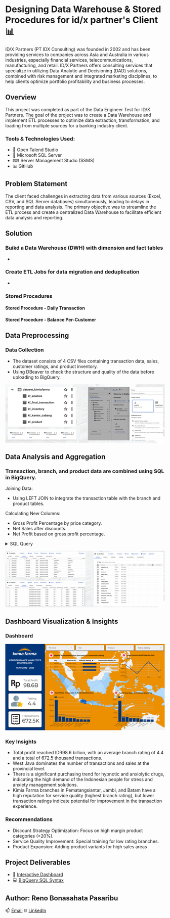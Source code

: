 # Designing Data Warehouse & Stored Procedures for id/x partner's Client 📊
ID/X Partners (PT IDX Consulting) was founded in 2002 and has been providing services to companies across Asia and Australia in various industries, especially financial services, telecommunications, manufacturing, and retail. ID/X Partners offers consulting services that specialize in utilizing Data Analytic and Decisioning (DAD) solutions, combined with risk management and integrated marketing disciplines, to help clients optimize portfolio profitability and business processes.

## Overview
This project was completed as part of the Data Engineer Test for ID/X Partners. The goal of the project was to create a Data Warehouse and implement ETL processes to optimize data extraction, transformation, and loading from multiple sources for a banking industry client.

### Tools & Technologies Used:
- 🦫 Open Talend Studio
- 📁 Microsoft SQL Server
- ⌨ Server Management Studio (SSMS)
- 📊 GitHub

## Problem Statement
The client faced challenges in extracting data from various sources (Excel, CSV, and SQL Server databases) simultaneously, leading to delays in reporting and data analysis. The primary objective was to streamline the ETL process and create a centralized Data Warehouse to facilitate efficient data analysis and reporting.

## Solution

### Buikd a Data Warehouse (DWH) with dimension and fact tables

-

### Create ETL Jobs for data migration and deduplication

-

### Stored Procedures

#### Stored Procedure - Daily Transaction

#### Stored Procedure - Balance Per-Customer



## Data Preprocessing

### Data Collection
- The dataset consists of 4 CSV files containing transaction data, sales, customer ratings, and product inventory.
- Using DBeaver to check the structure and quality of the data before uploading to BigQuery.

![img_url](https://github.com/renopasaribu17/Big-Data-Analytics-KimiaFarma/blob/main/assets/Data%20Preparation.png?raw=true)

## Data Analysis and Aggregation

### Transaction, branch, and product data are combined using SQL in BigQuery.
Joining Data:
- Using LEFT JOIN to integrate the transaction table with the branch and product tables.

Calculating New Columns:
- Gross Profit Percentage by price category.
- Net Sales after discounts.
- Net Profit based on gross profit percentage.

<details>
  <summary>SQL Query</summary>

```SQL
  CREATE TABLE dataset_kimiafarma.kf_analisis AS
SELECT ft.transaction_id, ft.date, ft.branch_id, kc.branch_name, kc.kota, kc.provinsi, kc.rating as rating_cabang, ft.customer_name, ft.product_id, p.product_name, ft.price as actual_price, ft.discount_percentage, 

CASE
    WHEN ft.price <= 50000 THEN 0.1
    WHEN ft.price > 50000 AND ft.price <= 100000 THEN 0.15
    WHEN ft.price > 100000 AND ft.price <= 300000 THEN 0.2
    WHEN ft.price > 300000 AND ft.price <= 500000 THEN 0.25
    WHEN ft.price > 500000 THEN 0.3
        END AS persentase_gross_laba,

ft.price - (ft.price * ft.discount_percentage) as nett_sales,

CASE
    WHEN ft.price <= 50000 THEN 0.1 * ft.price
    WHEN ft.price > 50000 AND ft.price <= 100000 THEN 0.15 * ft.price
    WHEN ft.price > 100000 AND ft.price <= 300000 THEN 0.2 * ft.price
    WHEN ft.price > 300000 AND ft.price <= 500000 THEN 0.25 * ft.price
    WHEN ft.price > 500000 THEN 0.3 * ft.price
        END AS nett_profit,

ft.rating as rating_transaksi

FROM dataset_kimiafarma.kf_final_transaction as ft

LEFT JOIN dataset_kimiafarma.kf_kantor_cabang as kc
  ON ft.branch_id = kc.branch_id

LEFT JOIN dataset_kimiafarma.kf_product as p
  ON ft.product_id = p.product_id;

```
</details>

![img_url](https://github.com/renopasaribu17/Big-Data-Analytics-KimiaFarma/blob/main/assets/Data%20Analysis%20and%20Aggregation.png?raw=true)

## Dashboard Visualization & Insights

### Dashboard
![img_url](https://github.com/renopasaribu17/Big-Data-Analytics-KimiaFarma/blob/main/assets/Performance_Analytics_Dashboard.png?raw=true)

### Key Insights
- Total profit reached IDR98.6 billion, with an average branch rating of 4.4 and a total of 672.5 thousand transactions.
- West Java dominates the number of transactions and sales at the provincial level.
- There is a significant purchasing trend for hypnotic and anxiolytic drugs, indicating the high demand of the Indonesian people for stress and anxiety management solutions.
- Kimia Farma branches in Pematangsiantar, Jambi, and Batam have a high reputation for service quality (highest branch rating), but lower transaction ratings indicate potential for improvement in the transaction experience.

### Recommendations
- Discount Strategy Optimization: Focus on high margin product categories (>20%).
- Service Quality Improvement: Special training for low rating branches.
- Product Expansion: Adding product variants for high sales areas

## Project Deliverables
- 🎯 [Interactive Dashboard](https://lookerstudio.google.com/u/0/reporting/f855f594-3b75-4eca-9171-8f1d2438de93)
- 💻 [BigQuery SQL Syntax](https://github.com/renopasaribu17/Big-Data-Analytics-KimiaFarma/blob/11bd4e50e2749af26ec3b820ca93091391e14824/Syntax%20BigQuery.sql)

## Author: Reno Bonasahata Pasaribu
📫 [Email](renopasaribu17@gmail.com)
🌐 [LinkedIn](linkedin.com/in/renopasaribu)
